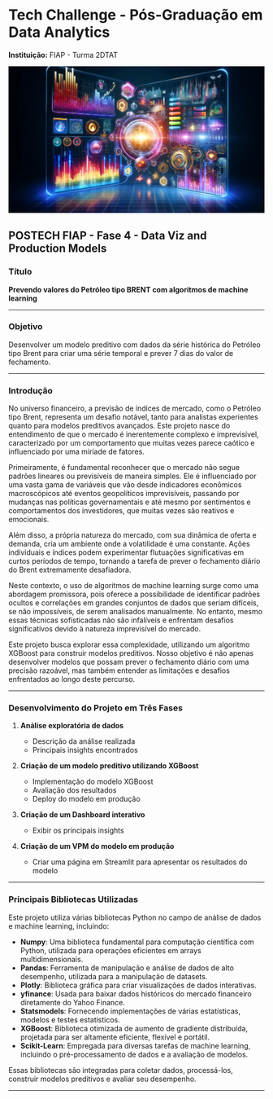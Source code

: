 # Tech Challenge - Pós-Graduação em Data Analytics

**Instituição:** FIAP - Turma 2DTAT

![](https://github.com/alexandre-guerra/predicting-brent-oil-prices/blob/master/Files/fase4.png)

## POSTECH FIAP - Fase 4 - Data Viz and Production Models

### Título

**Prevendo valores do Petróleo tipo BRENT com algoritmos de machine learning**

---

### Objetivo

Desenvolver um modelo preditivo com dados da série histórica do Petróleo tipo Brent para criar uma série temporal e prever 7 dias do valor de fechamento.

---

### Introdução

No universo financeiro, a previsão de índices de mercado, como o Petróleo tipo Brent, representa um desafio notável, tanto para analistas experientes quanto para modelos preditivos avançados. Este projeto nasce do entendimento de que o mercado é inerentemente complexo e imprevisível, caracterizado por um comportamento que muitas vezes parece caótico e influenciado por uma miríade de fatores.

Primeiramente, é fundamental reconhecer que o mercado não segue padrões lineares ou previsíveis de maneira simples. Ele é influenciado por uma vasta gama de variáveis que vão desde indicadores econômicos macroscópicos até eventos geopolíticos imprevisíveis, passando por mudanças nas políticas governamentais e até mesmo por sentimentos e comportamentos dos investidores, que muitas vezes são reativos e emocionais.

Além disso, a própria natureza do mercado, com sua dinâmica de oferta e demanda, cria um ambiente onde a volatilidade é uma constante. Ações individuais e índices podem experimentar flutuações significativas em curtos períodos de tempo, tornando a tarefa de prever o fechamento diário do Brent extremamente desafiadora.

Neste contexto, o uso de algoritmos de machine learning surge como uma abordagem promissora, pois oferece a possibilidade de identificar padrões ocultos e correlações em grandes conjuntos de dados que seriam difíceis, se não impossíveis, de serem analisados manualmente. No entanto, mesmo essas técnicas sofisticadas não são infalíveis e enfrentam desafios significativos devido à natureza imprevisível do mercado.

Este projeto busca explorar essa complexidade, utilizando um algoritmo XGBoost para construir modelos preditivos. Nosso objetivo é não apenas desenvolver modelos que possam prever o fechamento diário com uma precisão razoável, mas também entender as limitações e desafios enfrentados ao longo deste percurso.

---

### Desenvolvimento do Projeto em Três Fases

1. **Análise exploratória de dados**
   - Descrição da análise realizada
   - Principais insights encontrados

2. **Criação de um modelo preditivo utilizando XGBoost**
   - Implementação do modelo XGBoost
   - Avaliação dos resultados
   - Deploy do modelo em produção

3. **Criação de um Dashboard interativo**
   - Exibir os principais insights

4. **Criação de um VPM do modelo em produção**
   - Criar uma página em Streamlit para apresentar os resultados do modelo

---

### Principais Bibliotecas Utilizadas

Este projeto utiliza várias bibliotecas Python no campo de análise de dados e machine learning, incluindo:

- **Numpy**: Uma biblioteca fundamental para computação científica com Python, utilizada para operações eficientes em arrays multidimensionais.
- **Pandas**: Ferramenta de manipulação e análise de dados de alto desempenho, utilizada para a manipulação de datasets.
- **Plotly**: Biblioteca gráfica para criar visualizações de dados interativas.
- **yfinance**: Usada para baixar dados históricos do mercado financeiro diretamente do Yahoo Finance.
- **Statsmodels**: Fornecendo implementações de várias estatísticas, modelos e testes estatísticos.
- **XGBoost**: Biblioteca otimizada de aumento de gradiente distribuída, projetada para ser altamente eficiente, flexível e portátil.
- **Scikit-Learn**: Empregada para diversas tarefas de machine learning, incluindo o pré-processamento de dados e a avaliação de modelos.

Essas bibliotecas são integradas para coletar dados, processá-los, construir modelos preditivos e avaliar seu desempenho.

---
